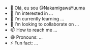 - 👋 Olá, eu sou @NakamigawaYuuma
- 👀 I’m interested in ...
- 🌱 I’m currently learning ...
- 💞️ I’m looking to collaborate on ...
- 📫 How to reach me ...
- 😄 Pronouns: ...
- ⚡ Fun fact: ...

<!---
NakamigawaYuuma/NakamigawaYuuma is a ✨ special ✨ repository because its `README.md` (this file) appears on your GitHub profile.
You can click the Preview link to take a look at your changes.
--->
